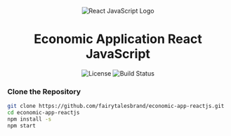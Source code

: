 <p align="center">
  <img src="public/logo192.png" alt="React JavaScript Logo" "width="80">
</p>

<h1 align="center">Economic Application React JavaScript </h1>

<p align="center">
  <img alt="License" src="https://img.shields.io/badge/license-Apache%202.0-blue.svg">
  <img alt="Build Status" src="https://img.shields.io/badge/build-passing-teal.svg">
</p>

### Clone the Repository

```bash
git clone https://github.com/fairytalesbrand/economic-app-reactjs.git
cd economic-app-reactjs
npm install -s
npm start 